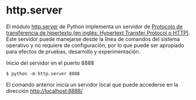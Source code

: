 # http.server

El módulo [http.server](https://docs.python.org/3/library/http.server.html) de Python implementa un servidor de [Protocolo de transferencia de hipertexto (en inglés: Hypertext Transfer Protocol o HTTP)](https://en.wikipedia.org/wiki/Hypertext_Transfer_Protocol). Este servidor puede manejarse desde la línea de comandos del sistema operativo y no requiere de configuración, por lo que puede ser apropiado para efectos de pruebas, desarrollo y experimentación.

Inicio del servidor en el puerto 8888
```terminal
$ python -m http.server 8888
```

El comando anterior inicia un servidor local que puede accederse en la dirección [http://localhost:8888/](http://localhost:8888/)
